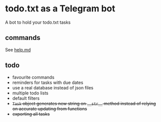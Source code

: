 # todo.txt as a Telegram bot
A bot to hold your todo.txt tasks

## commands
See [help.md](help.md)

## todo
- favourite commands
- reminders for tasks with due dates
- use a real database instead of json files
- multiple todo lists
- default filters
- ~~`Task` object generates new string on `__str__` method instead of relying on
  accurate updating from functions~~
- ~~exporting all tasks~~

